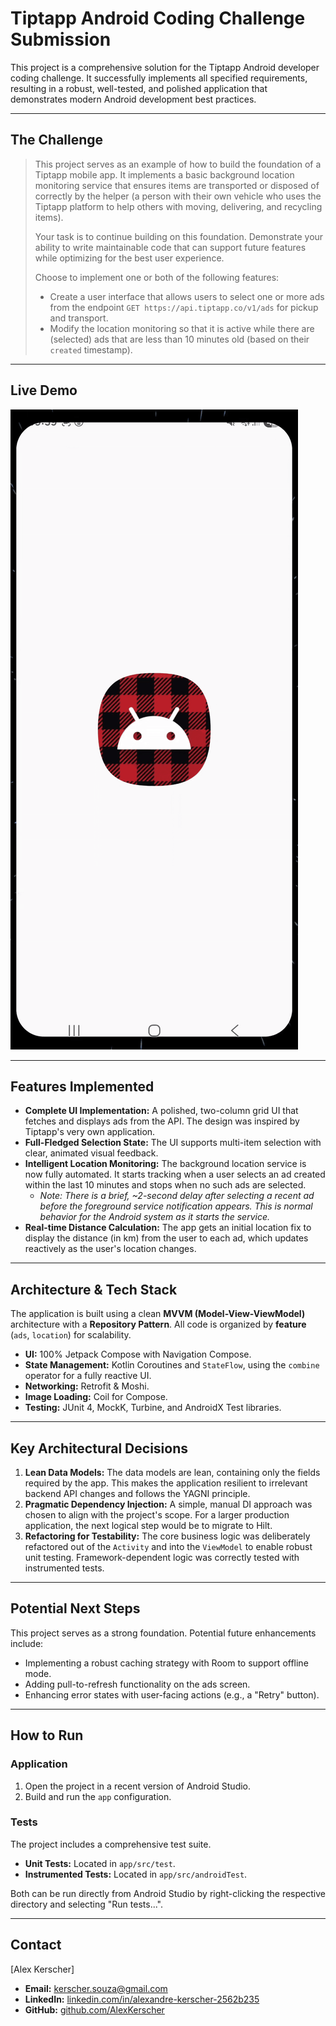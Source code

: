 # Tiptapp Android Coding Challenge Submission

This project is a comprehensive solution for the Tiptapp Android developer coding challenge. It successfully implements all specified requirements, resulting in a robust, well-tested, and polished application that demonstrates modern Android development best practices.

---

## The Challenge

> This project serves as an example of how to build the foundation of a Tiptapp mobile app. It implements a basic background location monitoring service that ensures items are transported or disposed of correctly by the helper (a person with their own vehicle who uses the Tiptapp platform to help others with moving, delivering, and recycling items).
>
> Your task is to continue building on this foundation. Demonstrate your ability to write maintainable code that can support future features while optimizing for the best user experience.
>
> Choose to implement one or both of the following features:
>
> - Create a user interface that allows users to select one or more ads from the endpoint `GET https://api.tiptapp.co/v1/ads` for pickup and transport.
> - Modify the location monitoring so that it is active while there are (selected) ads that are less than 10 minutes old (based on their `created` timestamp).

---

## Live Demo

![App Demo GIF](assets/demo.gif)

---

## Features Implemented

* **Complete UI Implementation:** A polished, two-column grid UI that fetches and displays ads from the API. The design was inspired by Tiptapp's very own application.
* **Full-Fledged Selection State:** The UI supports multi-item selection with clear, animated visual feedback.
* **Intelligent Location Monitoring:** The background location service is now fully automated. It starts tracking when a user selects an ad created within the last 10 minutes and stops when no such ads are selected.
    * *Note: There is a brief, ~2-second delay after selecting a recent ad before the foreground service notification appears. This is normal behavior for the Android system as it starts the service.*
* **Real-time Distance Calculation:** The app gets an initial location fix to display the distance (in km) from the user to each ad, which updates reactively as the user's location changes.

---

## Architecture & Tech Stack

The application is built using a clean **MVVM (Model-View-ViewModel)** architecture with a **Repository Pattern**. All code is organized by **feature** (`ads`, `location`) for scalability.

* **UI:** 100% Jetpack Compose with Navigation Compose.
* **State Management:** Kotlin Coroutines and `StateFlow`, using the `combine` operator for a fully reactive UI.
* **Networking:** Retrofit & Moshi.
* **Image Loading:** Coil for Compose.
* **Testing:** JUnit 4, MockK, Turbine, and AndroidX Test libraries.

---

## Key Architectural Decisions

1.  **Lean Data Models:** The data models are lean, containing only the fields required by the app. This makes the application resilient to irrelevant backend API changes and follows the YAGNI principle.
2.  **Pragmatic Dependency Injection:** A simple, manual DI approach was chosen to align with the project's scope. For a larger production application, the next logical step would be to migrate to Hilt.
3.  **Refactoring for Testability:** The core business logic was deliberately refactored out of the `Activity` and into the `ViewModel` to enable robust unit testing. Framework-dependent logic was correctly tested with instrumented tests.

---

## Potential Next Steps

This project serves as a strong foundation. Potential future enhancements include:
* Implementing a robust caching strategy with Room to support offline mode.
* Adding pull-to-refresh functionality on the ads screen.
* Enhancing error states with user-facing actions (e.g., a "Retry" button).

---

## How to Run

### Application
1.  Open the project in a recent version of Android Studio.
2.  Build and run the `app` configuration.

### Tests
The project includes a comprehensive test suite.
* **Unit Tests:** Located in `app/src/test`.
* **Instrumented Tests:** Located in `app/src/androidTest`.

Both can be run directly from Android Studio by right-clicking the respective directory and selecting "Run tests...".

---

## Contact

[Alex Kerscher]

* **Email:** [kerscher.souza@gmail.com](mailto:kerscher.souza@gmail.com)
* **LinkedIn:** [linkedin.com/in/alexandre-kerscher-2562b235](https://www.linkedin.com/in/alexandre-kerscher-2562b235)
* **GitHub:** [github.com/AlexKerscher](https://github.com/AlexKerscher)
